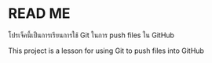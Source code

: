# READ ME

โปรเจ็คนี้เป็นการเรียนการใช้ Git ในการ push files ใน GitHub

This project is a lesson for using Git to push files into GitHub

